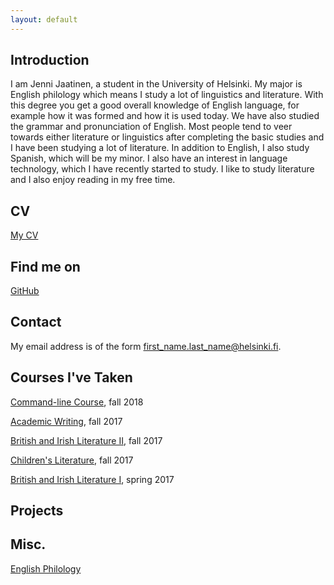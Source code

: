 ```yaml
---
layout: default
---
```


## Introduction

I am Jenni Jaatinen, a student in the University of Helsinki. My major is English philology which means I study a lot of linguistics and literature. With this degree you
get a good overall knowledge of English language, for example how it was formed and how it is used today. We have also studied the grammar and pronunciation of English.
Most people tend to veer towards either literature or linguistics after completing the basic studies and I have been studying a lot of literature.
In addition to English, I also study Spanish, which will be my minor. I also have an interest in language technology, which I have recently started to study.
I like to study literature and I also enjoy reading in my free time.

## CV

[My CV](https://www.overleaf.com/read/jsgqmxkdmwcx)

## Find me on

[GitHub](https://github.com/jaajenni)

## Contact

My email address is of the form first_name.last_name@helsinki.fi.

## Courses I've Taken

[Command-line Course](https://courses.helsinki.fi/fi/KIK-LG218/126710126), fall 2018

[Academic Writing](https://courses.helsinki.fi/fi/KIK-EN213/124858077), fall 2017

[British and Irish Literature II](https://courses.helsinki.fi/fi/400519/125177801), fall 2017

[Children's Literature](https://courses.helsinki.fi/fi/KIK-EN220/126371527), fall 2017

[British and Irish Literature I](https://courses.helsinki.fi/fi/400518/125188055), spring 2017

## Projects


## Misc. 

[English Philology](https://www.helsinki.fi/en/faculty-of-arts/research/disciplines/languages/english-philology)


